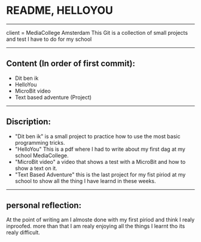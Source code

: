 
# README, HELLOYOU

---
client = MediaCollege Amsterdam
This Git is a collection of small projects and test I have to do for my school


---
## Content (In order of first commit):
* Dit ben ik
* HelloYou
* MicroBit video
* Text based adventure (Project)

---
## Discription:
- "Dit ben ik" is a small project to practice how to use the most basic programming tricks.
- "HelloYou" This is a pdf where I had to write about my first dag at my school MediaCollege.
- "MicroBit video" a video that shows a test with a MicroBit and how to show a text on it.
- "Text Based Adventure" this is the last project for my fist piriod at my school to show all the thing I have learnd in these weeks.

---
## personal reflection:
At the point of writing am I almoste done with my first piriod and think I realy inproofed.  more than that I am realy enjoying all the things I learnt tho its realy difficult.